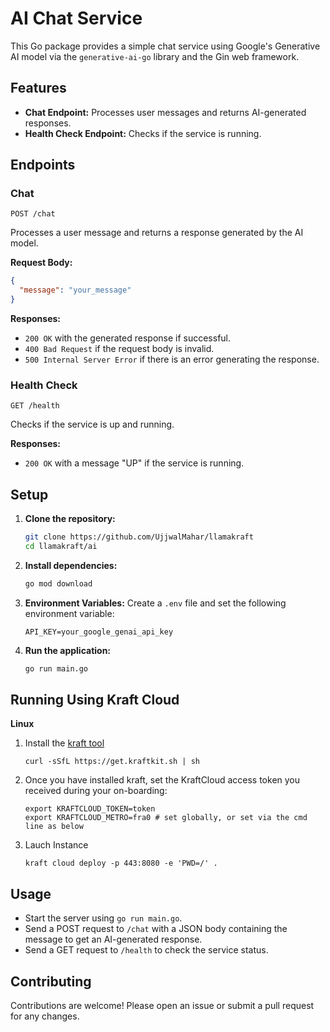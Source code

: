 # AI Chat Service

This Go package provides a simple chat service using Google's Generative AI model via the `generative-ai-go` library and the Gin web framework.

## Features

- **Chat Endpoint:** Processes user messages and returns AI-generated responses.
- **Health Check Endpoint:** Checks if the service is running.

## Endpoints

### Chat

`POST /chat`

Processes a user message and returns a response generated by the AI model.

**Request Body:**
```json
{
  "message": "your_message"
}
```

**Responses:**
- `200 OK` with the generated response if successful.
- `400 Bad Request` if the request body is invalid.
- `500 Internal Server Error` if there is an error generating the response.

### Health Check

`GET /health`

Checks if the service is up and running.

**Responses:**
- `200 OK` with a message "UP" if the service is running.

## Setup

1. **Clone the repository:**
   ```bash
   git clone https://github.com/UjjwalMahar/llamakraft
   cd llamakraft/ai
   ```

2. **Install dependencies:**
   ```bash
   go mod download
   ```

3. **Environment Variables:**
   Create a `.env` file and set the following environment variable:
   ```
   API_KEY=your_google_genai_api_key
   ```

4. **Run the application:**
   ```bash
   go run main.go
   ```

## Running Using Kraft Cloud 

**Linux**

1. Install the [kraft tool](https://docs.kraft.cloud/quickstart/)

    ```curl -sSfL https://get.kraftkit.sh | sh```

2. Once you have installed kraft, set the KraftCloud access token you received during your on-boarding:

    ```
    export KRAFTCLOUD_TOKEN=token
    export KRAFTCLOUD_METRO=fra0 # set globally, or set via the cmd line as below
    ```
3. Lauch Instance 
    ```
    kraft cloud deploy -p 443:8080 -e 'PWD=/' .
    ```

## Usage

- Start the server using `go run main.go`.
- Send a POST request to `/chat` with a JSON body containing the message to get an AI-generated response.
- Send a GET request to `/health` to check the service status.


## Contributing

Contributions are welcome! Please open an issue or submit a pull request for any changes.
